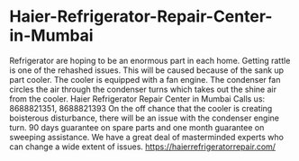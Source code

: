 # Haier-Refrigerator-Repair-Center-in-Mumbai
 Refrigerator are hoping to be an enormous part in each home. Getting rattle is one of the rehashed issues. This will be caused because of the sank up part cooler. The cooler is equipped with a fan engine. The condenser fan circles the air through the condenser turns which takes out the shine air from the cooler. Haier Refrigerator Repair Center in Mumbai   Calls us: 8688821351, 8688821393  On the off chance that the cooler is creating boisterous disturbance, there will be an issue with the condenser engine turn. 90 days guarantee on spare parts and one month guarantee on sweeping assistance. We have a great deal of masterminded experts who can change a wide extent of issues.  https://haierrefrigeratorrepair.com/
